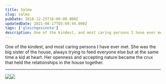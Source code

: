 ```yaml
---
title: Salma
slug: salma
pubDate: 2018-12-25T16:00:00.000Z
updatedDate: 2021-08-17T05:09:44.000Z
tags: ['gleichgesinnte']
description: One of the kindest, and most caring persons I have ever met. She was the big sister of the house, always trying to feed everyone else but at the same time a kid at heart. Her openness and accepting nature became the crux that held the relationships in the house together.
---
```


One of the kindest, and most caring persons I have ever met. She was the big sister of the house, always trying to feed everyone else but at the same time a kid at heart. Her openness and accepting nature became the crux that held the relationships in the house together.

---
![](https://erfianugrah.com/content/images/2021/08/Salma-1.jpg)![](https://erfianugrah.com/content/images/2021/08/Salma-2-1.jpg)
